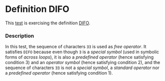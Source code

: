 # Definition DIFO

This [test](.) is exercising the definition [DIFO](../../difo/Readme.md).

### Description

In this test, the sequence of characters `∃∃` is used as *free operator*. It satisfies `DIFO` because even though `∃` is a *special symbol* (used in symbolic forms of *across loops*), it is also a *predefined operator* (hence satisfying condition 3) and an *operator symbol* (hence satisfying condition 2), and the sequence of characters `∃∃` is not a *special symbol*, a *standard operator* nor a *predefined operator* (hence satisfying condition 1).

